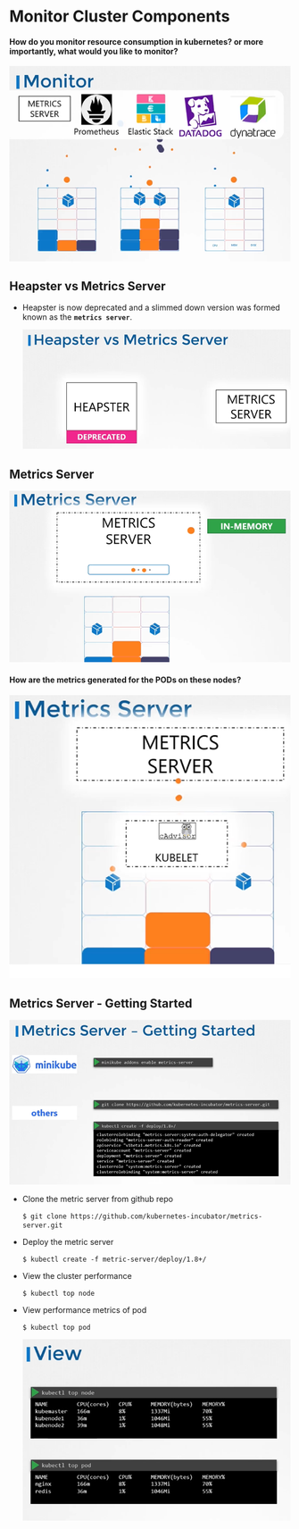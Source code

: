 # Monitor Cluster Components

#### How do you monitor resource consumption in kubernetes? or more importantly, what would you like to monitor?
  ![mon](../images/mon.PNG)
 
## Heapster vs Metrics Server
- Heapster is now deprecated and a slimmed down version was formed known as the **`metrics server`**.

  ![hpms](../images/hpms.PNG)
  
## Metrics Server

  ![ms1](../images/ms1.PNG)

#### How are the metrics generated for the PODs on these nodes?

  ![ca](../images/ca.PNG)
  
## Metrics Server - Getting Started

  ![msg](../images/msg.PNG)
  
- Clone the metric server from github repo
  ```
  $ git clone https://github.com/kubernetes-incubator/metrics-server.git
  ```
- Deploy the metric server
  ```
  $ kubectl create -f metric-server/deploy/1.8+/
  ```
  
- View the cluster performance
  ```
  $ kubectl top node
  ```
- View performance metrics of pod
  ```
  $ kubectl top pod
  ```
  
  ![view](../images/view.PNG)
  
  
